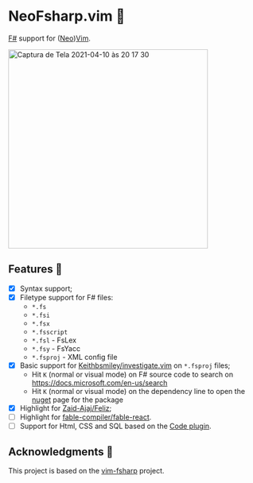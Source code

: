 # NeoFsharp.vim 🔷

[F#](https://fsharp.org) support for ([Neo](https://github.com/neovim/neovim))[Vim](https://github.com/vim/vim).

<img width="401" alt="Captura de Tela 2021-04-10 às 20 17 30" src="https://user-images.githubusercontent.com/430272/114287022-14a3ec80-9a3a-11eb-80fc-26ead5f9efb0.png">

## Features 🧩

- [x] Syntax support;
- [x] Filetype support for F# files:
  - `*.fs`
  - `*.fsi`
  - `*.fsx`
  - `*.fsscript`
  - `*.fsl` - FsLex 
  - `*.fsy` - FsYacc 
  - `*.fsproj` - XML config file
- [x] Basic support for [Keithbsmiley/investigate.vim](https://github.com/Keithbsmiley/investigate.vim) on `*.fsproj` files;
  - Hit `K` (normal or visual mode) on F# source code to search on https://docs.microsoft.com/en-us/search
  - Hit `K` (normal or visual mode) on the dependency line to open the [nuget](https://www.nuget.org) page for the package
- [x] Highlight for [Zaid-Ajaj/Feliz](https://github.com/Zaid-Ajaj/Feliz);
- [ ] Highlight for [fable-compiler/fable-react](https://github.com/fable-compiler/fable-react).
- [ ] Support for Html, CSS and SQL based on the [Code plugin](https://marketplace.visualstudio.com/items?itemName=alfonsogarciacaro.vscode-template-fsharp-highlight).

## Acknowledgments 🤗

This project is based on the [vim-fsharp](https://github.com/fsharp/vim-fsharp) project.

